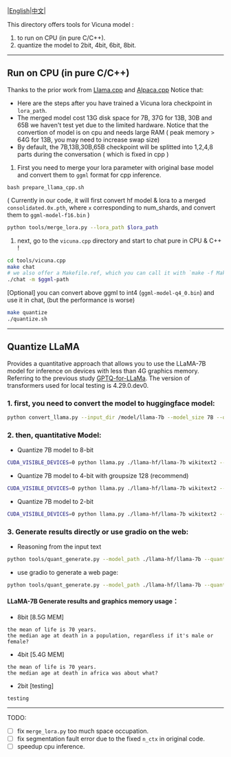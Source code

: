 |[English](https://github.com/Facico/Chinese-Vicuna/blob/master/tools/readme.md)|[中文](https://github.com/Facico/Chinese-Vicuna/blob/master/tools/readme_zh.md)|

This directory offers tools for Vicuna model :
1. to run on CPU (in pure C/C++).
2. quantize the model to 2bit, 4bit, 6bit, 8bit.
---
## Run on CPU (in pure C/C++)
Thanks to the prior work from [Llama.cpp](https://github.com/ggerganov/llama.cpp) and [Alpaca.cpp](https://github.com/antimatter15/alpaca.cpp)
Notice that:
   - Here are the steps after you have trained a Vicuna lora checkpoint in `lora_path`.
   - The merged model cost 13G disk space for 7B, 37G for 13B, 30B and 65B we haven't test yet due to the limited hardware. Notice that the convertion of model is on cpu and needs large RAM ( peak memory > 64G for 13B, you may need to increase swap size)
   - By default, the 7B,13B,30B,65B checkpoint will be splitted into 1,2,4,8 parts during the conversation ( which is fixed in cpp )

1. First you need to merge your lora parameter with original base model and convert them to  `ggml` format for cpp inference.
```
bash prepare_llama_cpp.sh
```
 ( Currently in our code, it will first convert hf model & lora to a merged `consolidated.0x.pth`, where `x` corresponding to num_shards, and convert them to `ggml-model-f16.bin` )
```bash 
python tools/merge_lora.py --lora_path $lora_path
```

1. next, go to the `vicuna.cpp` directory and start to chat pure in CPU & C++ !
```bash
cd tools/vicuna.cpp
make chat 
# we also offer a Makefile.ref, which you can call it with `make -f Makefile.ref `
./chat -m $ggml-path

```
[Optional] you can convert above ggml to int4 (`ggml-model-q4_0.bin`) and use it in chat,  (but the performance is worse)
```bash
make quantize
./quantize.sh
```

---
## Quantize LLaMA
Provides a quantitative approach that allows you to use the LLaMA-7B model for inference on devices with less than 4G graphics memory.
Referring to the previous study [GPTQ-for-LLaMa](https://github.com/qwopqwop200/GPTQ-for-LLaMa).
The version of transformers used for local testing is 4.29.0.dev0.
### 1. first, you need to convert the model to huggingface model:
```bash 
python convert_llama.py --input_dir /model/llama-7b --model_size 7B --output_dir ./llama-hf
```
### 2. then, quantitative Model:
- Quantize 7B model to 8-bit
```bash
CUDA_VISIBLE_DEVICES=0 python llama.py ./llama-hf/llama-7b wikitext2 --wbits 8 --true-sequential --act-order --groupsize 128 --save llama7b-8bit-128g.pt
```

- Quantize 7B model to 4-bit with groupsize 128 (recommend)
```bash
CUDA_VISIBLE_DEVICES=0 python llama.py ./llama-hf/llama-7b wikitext2 --wbits 4 --true-sequential --act-order --groupsize 128 --save llama7b-4bit-128g.pt
```

- Quantize 7B model to 2-bit
```bash
CUDA_VISIBLE_DEVICES=0 python llama.py ./llama-hf/llama-7b wikitext2 --wbits 2 --true-sequential --act-order --groupsize 128 --save llama7b-2bit-128g.pt
```
### 3. Generate results directly or use gradio on the web:
- Reasoning from the input text
```bash
python tools/quant_generate.py --model_path ./llama-hf/llama-7b --quant_path llama7b-4bit-128g.pt --wbits 4 --groupsize 128 --text "the mean of life is"
```
- use gradio to generate a web page:
```bash
python tools/quant_generate.py --model_path ./llama-hf/llama-7b --quant_path llama7b-4bit-128g.pt --wbits 4 --groupsize 128 --gradio
```

#### LLaMA-7B Generate results and graphics memory usage：
- 8bit [8.5G MEM]
```text
the mean of life is 70 years.
the median age at death in a population, regardless if it's male or female?
```
- 4bit [5.4G MEM]
```text
the mean of life is 70 years.
the median age at death in africa was about what?
```
- 2bit [testing]
```text
testing
```
---


TODO:
- [ ] fix `merge_lora.py` too much space occupation. 
- [ ] fix segmentation fault error due to the fixed `n_ctx` in original code.
- [ ] speedup cpu inference.
